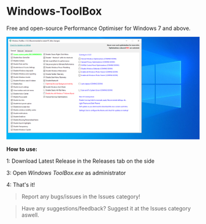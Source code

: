 # Windows-ToolBox
Free and open-source Performance Optimiser for Windows 7 and above.

![alt text](https://github.com/danielm3600/Windows-ToolBox/blob/main/Capture.PNG)

**How to use:**

1: Download Latest Release in the Releases tab on the side

3: Open *Windows ToolBox.exe* as administrator

4: That's it!

> Report any bugs/issues in the Issues category!

> Have any suggestions/feedback? Suggest it at the Issues category aswell.


